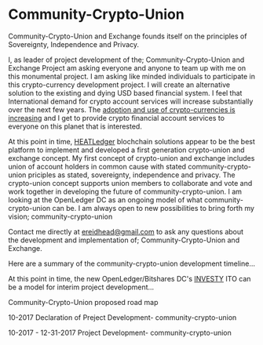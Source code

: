# Community-Crypto-Union

Community-Crypto-Union and Exchange founds itself on the principles of Sovereignty, Independence and Privacy.

I, as leader of project development of the; Community-Crypto-Union and Exchange Project am asking everyone and anyone to team up with me on this monumental project.  I am asking like minded individuals to participate in this crypto-currency development project.  I will create an alternative solution to the existing and dying USD based financial system.  I feel that International demand for crypto account services will increase substantially over the next few years.  The <a href="https://www.crypto-news.net/beyond-cryptocurrency-blockchain-use-growing-rapidly-outside-of-finance-industry/" target="_blank">adoption and use of crypto-currencies is increasing</a> and I get to provide crypto financial account services to everyone on this planet that is interested. 

At this point in time, <a href="http://www.heatledger.com/" target="_blank">HEATLedger</a> blochchain solutions appear to be the best platform to implement and developed a first generation crypto-union and exchange concept.  My first concept of crypto-union and exchange includes union of account holders in common cause with stated community-crypto-union priciples as stated, sovereignty, independence and privacy.  The crypto-union concept supports union members to collaborate and vote and work together in developing the future of community-crypto-union.  I am looking at the OpenLedger DC as an ongoing model of what community-crypto-union can be.  I am always open to new possibilities to bring forth my vision; community-crypto-union

Contact me directly at ereidhead@gmail.com to ask any questions about the development and implementation of;  Community-Crypto-Union and Exchange.

Here are a summary of the community-crypto-union development timeline...

At this point in time, the new OpenLedger/Bitshares DC's <a href="https://ito.investy.io/" target="_blank">INVESTY</a> ITO can be a model for interim project development...

Community-Crypto-Union proposed road map

10-2017 Declaration of Preject Development-  community-crypto-union

10-2017 - 12-31-2017 Project Development- community-crypto-union
